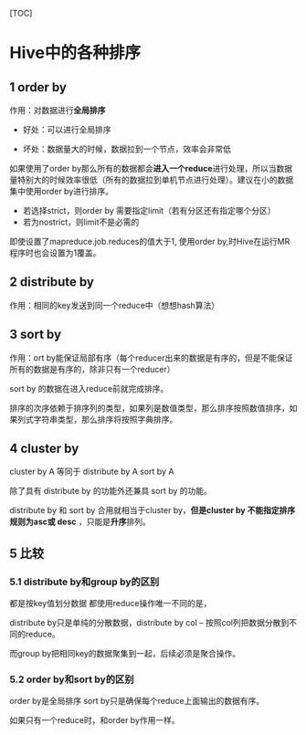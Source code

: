 [TOC]

# Hive中的各种排序

## 1 order by

作用：对数据进行**全局排序**

- 好处：可以进行全局排序

- 坏处：数据量大的时候，数据拉到一个节点，效率会非常低

如果使用了order by那么所有的数据都会**进入一个reduce**进行处理，所以当数据量特别大的时候效率很低（所有的数据拉到单机节点进行处理）。建议在小的数据集中使用order by进行排序。

- 若选择strict，则order by 需要指定limit（若有分区还有指定哪个分区）
- 若为nostrict，则limit不是必需的

即使设置了mapreduce.job.reduces的值大于1, 使用order by,时Hive在运行MR程序时也会设置为1覆盖。

## 2 distribute by

作用：相同的key发送到同一个reduce中（想想hash算法）

## 3 sort by

作用：ort by能保证局部有序（每个reducer出来的数据是有序的，但是不能保证所有的数据是有序的，除非只有一个reducer）

sort by 的数据在进入reduce前就完成排序。

排序的次序依赖于排序列的类型，如果列是数值类型，那么排序按照数值排序，如果列式字符串类型，那么排序将按照字典排序。

## 4 cluster by

cluster by A 等同于 distribute by A sort by A

除了具有 distribute by 的功能外还兼具 sort by 的功能。

distribute by 和 sort by 合用就相当于cluster by，**但是cluster by 不能指定排序规则为asc或 desc** ，只能是**升序**排列。

## 5 比较

### 5.1 distribute by和group by的区别

都是按key值划分数据 都使用reduce操作唯一不同的是，

distribute by只是单纯的分散数据，distribute by col – 按照col列把数据分散到不同的reduce。

而group by把相同key的数据聚集到一起，后续必须是聚合操作。

### 5.2 order by和sort by的区别

order by是全局排序 sort by只是确保每个reduce上面输出的数据有序。

如果只有一个reduce时，和order by作用一样。

